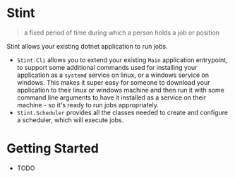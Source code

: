 # Stint

> a fixed period of time during which a person holds a job or position

Stint allows your existing dotnet application to run jobs.

  - `Stint.Cli` allows you to extend your existing `Main` application entrypoint, to support some additional commands used for installing your application as a 
    `systemd` service on linux, or a windows service on windows. This makes it super easy for someone to download your application to their linux or windows machine and then run it with some command line arguments to have it installed as a service on their machine - so it's ready to run jobs appropriately.
  - `Stint.Scheduler` provides all the classes needed to create and configure a scheduler, which will execute jobs.
 
# Getting Started
- TODO
